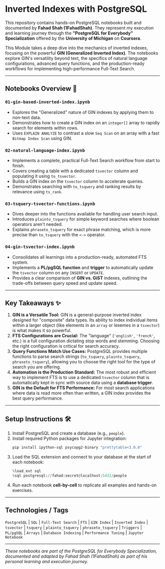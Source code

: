 # Inverted Indexes with PostgreSQL

This repository contains hands-on PostgreSQL notebooks built and documented by **Fahad Shah (1FahadShah)**. They represent my execution and learning journey through the **"PostgreSQL for Everybody" Specialization** offered by the **University of Michigan** on **Coursera**.

This Module takes a deep dive into the mechanics of inverted indexes, focusing on the powerful **GIN (Generalized Inverted Index)**. The notebooks explore GIN's versatility beyond text, the specifics of natural language configurations, advanced query functions, and the production-ready workflows for implementing high-performance Full-Text Search.

---

## Notebooks Overview 📓

### `01-gin-based-inverted-index.ipynb`
- Explores the "Generalized" nature of GIN indexes by applying them to non-text data.
- Demonstrates how to create a GIN index on an `integer[]` array to rapidly search for elements within rows.
- Uses `EXPLAIN ANALYZE` to contrast a slow `Seq Scan` on an array with a fast `Bitmap Index Scan` using GIN.

### `02-natural-language-index.ipynb`
- Implements a complete, practical Full-Text Search workflow from start to finish.
- Covers creating a table with a dedicated `tsvector` column and populating it using `to_tsvector`.
- Builds a GIN index on the `tsvector` column to accelerate queries.
- Demonstrates searching with `to_tsquery` and ranking results by relevance using `ts_rank`.

### `03-tsquery-tsvector-functions.ipynb`
- Dives deeper into the functions available for handling user search input.
- Introduces `plainto_tsquery` for simple keyword searches where boolean operators aren't needed.
- Explains `phraseto_tsquery` for exact phrase matching, which is more precise than `to_tsquery` with the `<->` operator.

### `04-gin-tsvector-index.ipynb`
- Consolidates all learnings into a production-ready, automated FTS system.
- Implements a **PL/pgSQL function** and **trigger** to automatically update the `tsvector` column on any `INSERT` or `UPDATE`.
- Provides a clear comparison of **GIN vs. GiST** indexes, outlining the trade-offs between query speed and update speed.

---

## Key Takeaways ✨

1.  **GIN is a Versatile Tool:** GIN is a general-purpose inverted index designed for "composite" data types. Its ability to index individual items within a larger object (like elements in an `array` or lexemes in a `tsvector`) is what makes it so powerful.
2.  **FTS Configurations are Crucial:** The "language" (`'english'`, `'french'`, etc.) is a full configuration dictating stop words and stemming. Choosing the right configuration is critical for search accuracy.
3.  **Query Functions Match Use Cases:** PostgreSQL provides multiple functions to parse search strings (`to_tsquery`, `plainto_tsquery`, `phraseto_tsquery`), allowing you to choose the right tool for the type of search you are offering.
4.  **Automation is the Production Standard:** The most robust and efficient way to implement FTS is to use a dedicated `tsvector` column that is automatically kept in sync with source data using a **database trigger**.
5.  **GIN is the Default for FTS Performance:** For most search applications where data is read more often than written, a GIN index provides the best query performance.

---

## Setup Instructions 🛠️

1.  Install PostgreSQL and create a database (e.g., `people`).
2.  Install required Python packages for Jupyter integration:
    ```bash
    pip install ipython-sql psycopg2-binary "prettytable<3.0.0"
    ```
3.  Load the SQL extension and connect to your database at the start of each notebook:
    ```python
    %load_ext sql
    %sql postgresql://fahad:secret@localhost:5432/people
    ```
4.  Run each notebook **cell-by-cell** to replicate all examples and hands-on exercises.

---

## Technologies / Tags

`PostgreSQL` | `SQL` | `Full-Text Search` | `FTS` | `GIN Index` | `Inverted Index` | `tsvector` | `tsquery` | `plainto_tsquery` | `phraseto_tsquery` | `Triggers` | `PL/pgSQL` | `Arrays` | `Database Indexing` | `Performance Tuning` | `Jupyter Notebook`

---

*These notebooks are part of the PostgreSQL for Everybody Specialization, documented and adapted by Fahad Shah (1FahadShah) as part of his personal learning and execution journey.*
